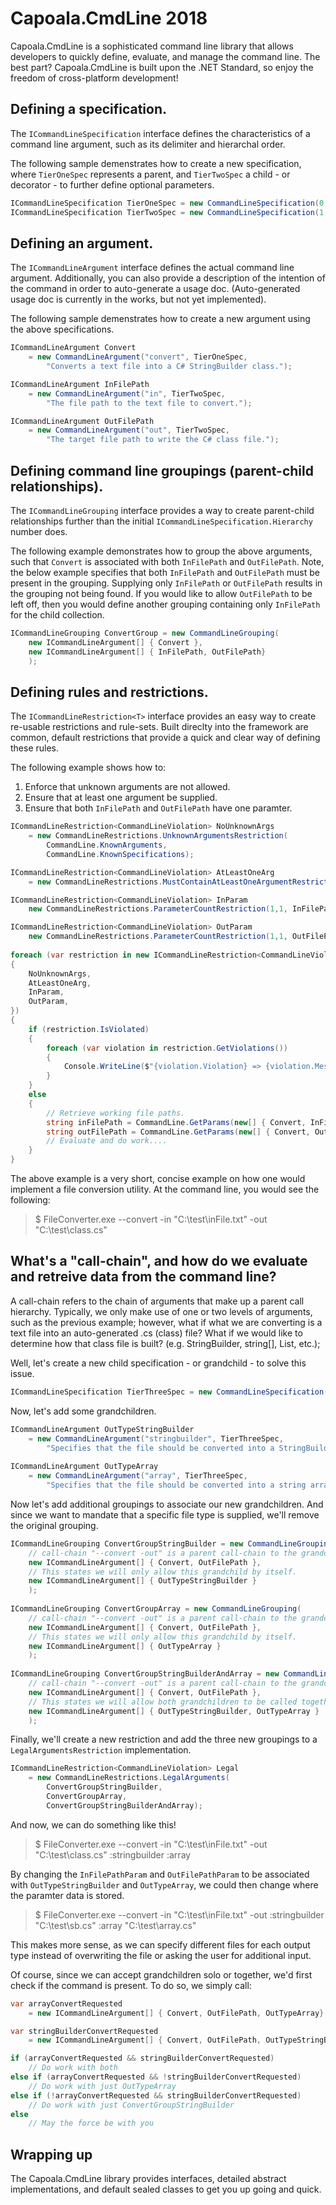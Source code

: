 # Capoala.CmdLine 2018

Capoala.CmdLine is a sophisticated command line library that allows developers to quickly define, evaluate, and manage the command line. The best part? Capoala.CmdLine is built upon the .NET Standard, so enjoy the freedom of cross-platform development!

## Defining a specification. 

The `ICommandLineSpecification` interface defines the characteristics of a command line argument, such as its delimiter and hierarchal order.

The following sample demenstrates how to create a new specification, where `TierOneSpec` represents a parent, and `TierTwoSpec` a child - or decorator - to further define optional parameters.

```csharp
ICommandLineSpecification TierOneSpec = new CommandLineSpecification(0, "--");
ICommandLineSpecification TierTwoSpec = new CommandLineSpecification(1, "-");
```

## Defining an argument. 

The `ICommandLineArgument` interface defines the actual command line argument. Additionally, you can also provide a description of the intention of the command in order to auto-generate a usage doc. (Auto-generated usage doc is currently in the works, but not yet implemented).
 
The following sample demenstrates how to create a new argument using the above specifications.

```csharp
ICommandLineArgument Convert 
	= new CommandLineArgument("convert", TierOneSpec, 
		"Converts a text file into a C# StringBuilder class.");

ICommandLineArgument InFilePath 
	= new CommandLineArgument("in", TierTwoSpec, 
		"The file path to the text file to convert.");

ICommandLineArgument OutFilePath 
	= new CommandLineArgument("out", TierTwoSpec, 
		"The target file path to write the C# class file.");
```

## Defining command line groupings (parent-child relationships).

The `ICommandLineGrouping` interface provides a way to create parent-child relationships further than the initial `ICommandLineSpecification.Hierarchy` number does.

The following example demonstrates how to group the above arguments, such that `Convert` is associated with both `InFilePath` and `OutFilePath`. Note, the below example specifies that both `InFilePath` and `OutFilePath` must be present in the grouping. Supplying only `InFilePath` or `OutFilePath` results in the grouping not being found. If you would like to allow `OutFilePath` to be left off, then you would define another grouping containing only `InFilePath` for the child collection.

```csharp
ICommandLineGrouping ConvertGroup = new CommandLineGrouping(
	new ICommandLineArgument[] { Convert },
	new ICommandLineArgument[] { InFilePath, OutFilePath}
	);
```

## Defining rules and restrictions.

The `ICommandLineRestriction<T>` interface provides an easy way to create re-usable restrictions and rule-sets. Built direclty into the framework are common, default restrictions that provide a quick and clear way of defining these rules.

The following example shows how to:

1. Enforce that unknown arguments are not allowed.
2. Ensure that at least one argument be supplied.
3. Ensure that both `InFilePath` and `OutFilePath` have one paramter.

```csharp
ICommandLineRestriction<CommandLineViolation> NoUnknownArgs 
	= new CommandLineRestrictions.UnknownArgumentsRestriction(
		CommandLine.KnownArguments, 
		CommandLine.KnownSpecifications);

ICommandLineRestriction<CommandLineViolation> AtLeastOneArg 
	= new CommandLineRestrictions.MustContainAtLeastOneArgumentRestriction();

ICommandLineRestriction<CommandLineViolation> InParam 
	new CommandLineRestrictions.ParameterCountRestriction(1,1, InFilePath)

ICommandLineRestriction<CommandLineViolation> OutParam 	
	new CommandLineRestrictions.ParameterCountRestriction(1,1, OutFilePath)
    
foreach (var restriction in new ICommandLineRestriction<CommandLineViolation>[] 
{
    NoUnknownArgs,
    AtLeastOneArg,
    InParam,
    OutParam,
})
{
    if (restriction.IsViolated)
    {
        foreach (var violation in restriction.GetViolations())
        {
            Console.WriteLine($"{violation.Violation} => {violation.Message}");
        }
    }
    else
    {
        // Retrieve working file paths.		
        string inFilePath = CommandLine.GetParams(new[] { Convert, InFilePath }).First();
        string outFilePath = CommandLine.GetParams(new[] { Convert, OutFilePath }).First();
        // Evaluate and do work....
    }
}

```

The above example is a very short, concise example on how one would implement a file conversion utility. At the command line, you would see the following:

> $ FileConverter.exe --convert -in "C:\test\inFile.txt" -out "C:\test\class.cs"


## What's a "call-chain", and how do we evaluate and retreive data from the command line?

A call-chain refers to the chain of arguments that make up a parent call hierarchy. Typically, we only make use of one or two levels of arguments, such as the previous example; however, what if what we are converting is a text file into an auto-generated .cs (class) file? What if we would like to determine how that class file is built? (e.g. StringBuilder, string[], List<string>, etc.);

Well, let's create a new child specification - or grandchild - to solve this issue.

```csharp
ICommandLineSpecification TierThreeSpec = new CommandLineSpecification(2, ":");
```

Now, let's add some grandchildren.

```csharp
ICommandLineArgument OutTypeStringBuilder 
	= new CommandLineArgument("stringbuilder", TierThreeSpec, 
		"Specifies that the file should be converted into a StringBuilder.");
	
ICommandLineArgument OutTypeArray 
	= new CommandLineArgument("array", TierThreeSpec, 
		"Specifies that the file should be converted into a string array.");		
```

Now let's add additional groupings to associate our new grandchildren. And since we want to mandate that a specific file type is supplied, we'll remove the original grouping.

```csharp
ICommandLineGrouping ConvertGroupStringBuilder = new CommandLineGrouping(
	// call-chain "--convert -out" is a parent call-chain to the grandchild using TierThreeSpec.
	new ICommandLineArgument[] { Convert, OutFilePath }, 
	// This states we will only allow this grandchild by itself.
	new ICommandLineArgument[] { OutTypeStringBuilder } 
	);	
	
ICommandLineGrouping ConvertGroupArray = new CommandLineGrouping(
	// call-chain "--convert -out" is a parent call-chain to the grandchild using TierThreeSpec.
	new ICommandLineArgument[] { Convert, OutFilePath }, 
	// This states we will only allow this grandchild by itself.
	new ICommandLineArgument[] { OutTypeArray }
	);		
	
ICommandLineGrouping ConvertGroupStringBuilderAndArray = new CommandLineGrouping(
	// call-chain "--convert -out" is a parent call-chain to the grandchild using TierThreeSpec.
	new ICommandLineArgument[] { Convert, OutFilePath }, 
	// This states we will allow both grandchildren to be called together.
	new ICommandLineArgument[] { OutTypeStringBuilder, OutTypeArray } 
	);			
```

Finally, we'll create a new restriction and add the three new groupings to a `LegalArgumentsRestriction` implementation.

```csharp
ICommandLineRestriction<CommandLineViolation> Legal
	= new CommandLineRestrictions.LegalArguments(
		ConvertGroupStringBuilder, 
		ConvertGroupArray, 
		ConvertGroupStringBuilderAndArray);
```	

And now, we can do something like this!

> $ FileConverter.exe --convert -in "C:\test\inFile.txt" -out "C:\test\class.cs" :stringbuilder :array


By changing the `InFilePathParam` and `OutFilePathParam` to be associated with `OutTypeStringBuilder` and `OutTypeArray`, we could then change where the paramter data is stored.

> $ FileConverter.exe --convert -in "C:\test\inFile.txt" -out :stringbuilder "C:\test\sb.cs" :array "C:\test\array.cs"

This makes more sense, as we can specify different files for each output type instead of overwriting the file or asking the user for additional input. 

Of course, since we can accept grandchildren solo or together, we'd first check if the command is present. To do so, we simply call:

```csharp
var arrayConvertRequested 
	= new ICommandLineArgument[] { Convert, OutFilePath, OutTypeArray}.Found(CmdLineSearchOptions.None);

var stringBuilderConvertRequested 
	= new ICommandLineArgument[] { Convert, OutFilePath, OutTypeStringBuilder}.Found(CmdLineSearchOptions.None);

if (arrayConvertRequested && stringBuilderConvertRequested)	
	// Do work with both
else if (arrayConvertRequested && !stringBuilderConvertRequested)
	// Do work with just OutTypeArray	
else if (!arrayConvertRequested && stringBuilderConvertRequested)
	// Do work with just ConvertGroupStringBuilder
else
	// May the force be with you
```


## Wrapping up

The Capoala.CmdLine library provides interfaces, detailed abstract implementations, and default sealed classes to get you up going and quick.  



